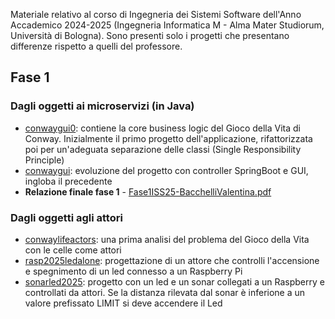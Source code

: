 Materiale relativo al corso di Ingegneria dei Sistemi Software dell'Anno Accademico 2024-2025 (Ingegneria Informatica M - Alma Mater Studiorum, Università di Bologna). Sono presenti solo i progetti che presentano differenze rispetto a quelli del professore.

<h2 id="Fase1">Fase 1</h2>  

### Dagli oggetti ai microservizi (in Java)
 * [conwaygui0](conwaygui0): contiene la core business logic del Gioco della Vita di Conway. Inizialmente il primo progetto dell'applicazione, rifattorizzata poi per un'adeguata separazione delle classi (Single Responsibility Principle)
 * [conwaygui](conwaygui): evoluzione del progetto con controller SpringBoot e GUI, ingloba il precedente
 * **Relazione finale fase 1** - [Fase1ISS25-BacchelliValentina.pdf](https://github.com/VBacchelli/ISS2025/blob/main/Fase1ISS2025-BacchelliValentina.pdf)

### Dagli oggetti agli attori 
* [conwaylifeactors](conwaylifeactors): una prima analisi del problema del Gioco della Vita con le celle come attori
* [rasp2025ledalone](rasp2025ledalone): progettazione di un attore che controlli l'accensione e spegnimento di un led connesso a un Raspberry Pi
* [sonarled2025](sonarled2025): progetto con un led e un sonar collegati a un Raspberry e controllati da attori. Se la distanza rilevata dal sonar è inferione a un valore prefissato LIMIT si deve accendere il Led
